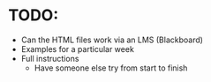 # TODO:

- Can the HTML files work via an LMS (Blackboard)
- Examples for a particular week
- Full instructions
	- Have someone else try from start to finish
